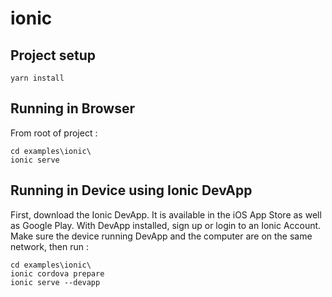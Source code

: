 # ionic

## Project setup
```
yarn install
```

## Running in Browser
From root of project :

```
cd examples\ionic\
ionic serve
```

## Running in Device using Ionic DevApp
First, download the Ionic DevApp. It is available in the iOS App Store as well as Google Play.
With DevApp installed, sign up or login to an Ionic Account.
Make sure the device running DevApp and the computer are on the same network, then run :

```
cd examples\ionic\
ionic cordova prepare
ionic serve --devapp
```